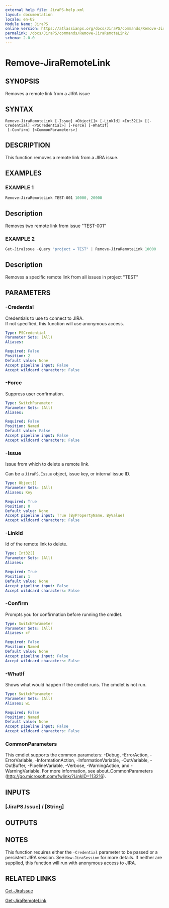```yaml
---
external help file: JiraPS-help.xml
layout: documentation
locale: en-US
Module Name: JiraPS
online version: https://atlassianps.org/docs/JiraPS/commands/Remove-JiraRemoteLink/
permalink: /docs/JiraPS/commands/Remove-JiraRemoteLink/
schema: 2.0.0
---
```


# Remove-JiraRemoteLink

## SYNOPSIS

Removes a remote link from a JIRA issue

## SYNTAX

```
Remove-JiraRemoteLink [-Issue] <Object[]> [-LinkId] <Int32[]> [[-Credential] <PSCredential>] [-Force] [-WhatIf]
 [-Confirm] [<CommonParameters>]
```

## DESCRIPTION

This function removes a remote link from a JIRA issue.

## EXAMPLES

### EXAMPLE 1

```powershell
Remove-JiraRemoteLink TEST-001 10000, 20000
```

Description  
 -----------  
Removes two remote link from issue "TEST-001"

### EXAMPLE 2

```powershell
Get-JiraIssue -Query "project = TEST" | Remove-JiraRemoteLink 10000
```

Description  
 -----------  
Removes a specific remote link from all issues in project "TEST"

## PARAMETERS

### -Credential

Credentials to use to connect to JIRA.  
If not specified, this function will use anonymous access.

```yaml
Type: PSCredential
Parameter Sets: (All)
Aliases:

Required: False
Position: 2
Default value: None
Accept pipeline input: False
Accept wildcard characters: False
```

### -Force

Suppress user confirmation.

```yaml
Type: SwitchParameter
Parameter Sets: (All)
Aliases:

Required: False
Position: Named
Default value: False
Accept pipeline input: False
Accept wildcard characters: False
```

### -Issue

Issue from which to delete a remote link.

Can be a `JiraPS.Issue` object, issue key, or internal issue ID.

```yaml
Type: Object[]
Parameter Sets: (All)
Aliases: Key

Required: True
Position: 0
Default value: None
Accept pipeline input: True (ByPropertyName, ByValue)
Accept wildcard characters: False
```

### -LinkId

Id of the remote link to delete.

```yaml
Type: Int32[]
Parameter Sets: (All)
Aliases:

Required: True
Position: 1
Default value: None
Accept pipeline input: False
Accept wildcard characters: False
```

### -Confirm

Prompts you for confirmation before running the cmdlet.

```yaml
Type: SwitchParameter
Parameter Sets: (All)
Aliases: cf

Required: False
Position: Named
Default value: None
Accept pipeline input: False
Accept wildcard characters: False
```

### -WhatIf

Shows what would happen if the cmdlet runs.
The cmdlet is not run.

```yaml
Type: SwitchParameter
Parameter Sets: (All)
Aliases: wi

Required: False
Position: Named
Default value: None
Accept pipeline input: False
Accept wildcard characters: False
```

### CommonParameters
This cmdlet supports the common parameters: -Debug, -ErrorAction, -ErrorVariable, -InformationAction, -InformationVariable, -OutVariable, -OutBuffer, -PipelineVariable, -Verbose, -WarningAction, and -WarningVariable. For more information, see about_CommonParameters (http://go.microsoft.com/fwlink/?LinkID=113216).

## INPUTS

### [JiraPS.Issue] / [String]

## OUTPUTS

## NOTES

This function requires either the `-Credential` parameter to be passed or a persistent JIRA session.
See `New-JiraSession` for more details.
If neither are supplied, this function will run with anonymous access to JIRA.

## RELATED LINKS

[Get-JiraIssue](../Get-JiraIssue/)

[Get-JiraRemoteLink](../Get-JiraRemoteLink/)

